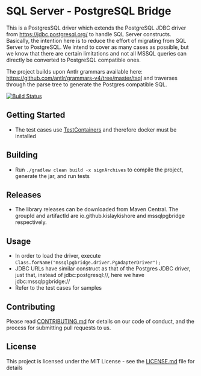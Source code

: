 # SQL Server - PostgreSQL Bridge

This is a PostgresSQL driver which extends the PostgreSQL JDBC driver from https://jdbc.postgresql.org/ to handle SQL Server constructs. Basically, the intention here is to reduce the effort of migrating from SQL Server to PostgreSQL. We intend to cover as many cases as possible, but we know that there are certain limitations and not all MSSQL queries can directly be converted to PostgreSQL compatible ones.

The project builds upon Antlr grammars available here: https://github.com/antlr/grammars-v4/tree/master/tsql and traverses through the parse tree to generate the Postgres compatible SQL.

[![Build Status](https://travis-ci.org/kislaykishore/mssqlpgbridge.svg?branch=master)](https://travis-ci.org/kislaykishore/mssqlpgbridge)

## Getting Started

* The test cases use [TestContainers](https://github.com/testcontainers/testcontainers-java) and therefore docker must be installed

## Building

* Run `./gradlew clean build -x signArchives` to compile the project, generate the jar, and run tests

## Releases

* The library releases can be downloaded from Maven Central. The  groupId and artifactId are io.github.kislaykishore and mssqlpgbridge respectively.

## Usage

* In order to load the driver, execute `Class.forName("mssqlpgbridge.driver.PgAdapterDriver");`
* JDBC URLs have similar construct as that of the Postgres JDBC driver, just that, instead of jdbc:postgresql://, here we have jdbc:mssqlpgbridge://
* Refer to the test cases for samples
 
## Contributing

Please read [CONTRIBUTING.md](https://gist.github.com/PurpleBooth/b24679402957c63ec426) for details on our code of conduct, and the process for submitting pull requests to us.

## License

This project is licensed under the MIT License - see the [LICENSE.md](LICENSE.md) file for details
